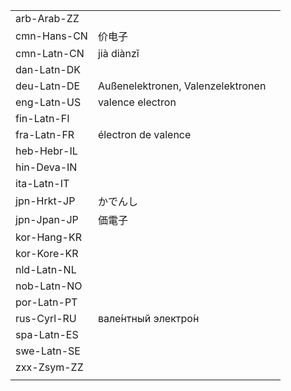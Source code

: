 | | | |
|-|-|-|
| arb-Arab-ZZ |  |  |
| cmn-Hans-CN | 价电子 |  |
| cmn-Latn-CN | jià diànzǐ |  |
| dan-Latn-DK |  |  |
| deu-Latn-DE | Außenelektronen, Valenzelektronen |  |
| eng-Latn-US | valence electron |  |
| fin-Latn-FI |  |  |
| fra-Latn-FR | électron de valence |  |
| heb-Hebr-IL |  |  |
| hin-Deva-IN |  |  |
| ita-Latn-IT |  |  |
| jpn-Hrkt-JP | かでんし |  |
| jpn-Jpan-JP | 価電子 |  |
| kor-Hang-KR |  |  |
| kor-Kore-KR |  |  |
| nld-Latn-NL |  |  |
| nob-Latn-NO |  |  |
| por-Latn-PT |  |  |
| rus-Cyrl-RU | вале́нтный электро́н |  |
| spa-Latn-ES |  |  |
| swe-Latn-SE |  |  |
| zxx-Zsym-ZZ |  |  |
|  |  |  |